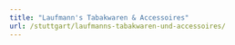 ```yaml
---
title: "Laufmann's Tabakwaren & Accessoires"
url: /stuttgart/laufmanns-tabakwaren-und-accessoires/
---
```

